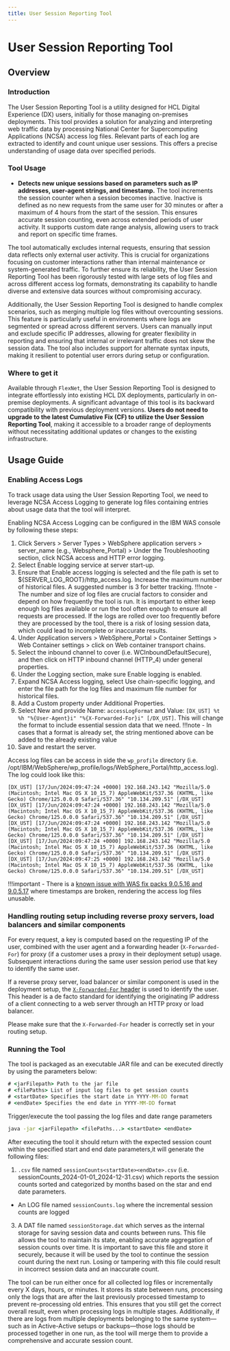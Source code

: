 ```yaml
---
title: User Session Reporting Tool
---
```

# User Session Reporting Tool

## Overview

### Introduction

The User Session Reporting Tool is a utility designed for HCL Digital Experience (DX) users, initially for those managing on-premises deployments. This tool provides a solution for analyzing and interpreting web traffic data by processing National Center for Supercomputing Applications (NCSA) access log files. Relevant parts of each log are extracted to identify and count unique user sessions. This offers a precise understanding of usage data over specified periods.

### Tool Usage

- **Detects new unique sessions based on parameters such as IP addresses, user-agent strings, and timestamp.** The tool increments the session counter when a session becomes inactive. Inactive is defined as no new requests from the same user for 30 minutes or after a maximum of 4 hours from the start of the session. This ensures accurate session counting, even across extended periods of user activity. It supports custom date range analysis, allowing users to track and report on specific time frames. 

The tool automatically excludes internal requests, ensuring that session data reflects only external user activity. This is crucial for organizations focusing on customer interactions rather than internal maintenance or system-generated traffic. To further ensure its reliability, the User Session Reporting Tool has been rigorously tested with large sets of log files and across different access log formats, demonstrating its capability to handle diverse and extensive data sources without compromising accuracy.

Additionally, the User Session Reporting Tool is designed to handle complex scenarios, such as merging multiple log files without overcounting sessions. This feature is particularly useful in environments where logs are segmented or spread across different servers. Users can manually input and exclude specific IP addresses, allowing for greater flexibility in reporting and ensuring that internal or irrelevant traffic does not skew the session data. The tool also includes support for alternate syntax inputs, making it resilient to potential user errors during setup or configuration.

### Where to get it

Available through `FlexNet`, the User Session Reporting Tool is designed to integrate effortlessly into existing HCL DX deployments, particularly in on-premise deployments. A significant advantage of this tool is its backward compatibility with previous deployment versions. ****Users do not need to upgrade to the latest Cumulative Fix (CF) to utilize the User Session Reporting Tool****, making it accessible to a broader range of deployments without necessitating additional updates or changes to the existing infrastructure.

## Usage Guide

### Enabling Access Logs

To track usage data using the User Session Reporting Tool, we need to leverage NCSA Access Logging to generate log files containing entries about usage data that the tool will interpret.

Enabling NCSA Access Logging can be configured in the IBM WAS console by following these steps:

1. Click Servers > Server Types > WebSphere application servers > server_name (e.g., Websphere_Portal) > Under the Troubleshooting section, click NCSA access and HTTP error logging.
2. Select Enable logging service at server start-up.
3. Ensure that Enable access logging is selected and the file path is set to ${SERVER_LOG_ROOT}/http_access.log. Increase the maximum number of historical files. A suggested number is 3 for better tracking.
!!!note
        -   The number and size of log files are crucial factors to consider and depend on how frequently the tool is run. It is important to either keep enough log files available or run the tool often enough to ensure all requests are processed. If the logs are rolled over too frequently before they are processed by the tool, there is a risk of losing session data, which could lead to incomplete or inaccurate results.
4. Under Application servers > WebSphere_Portal > Container Settings > Web Container settings > click on Web container transport chains.
5. Select the inbound channel to cover (i.e. WCInboundDefaultSecure), and then click on HTTP inbound channel (HTTP_4) under general properties.
6. Under the Logging section, make sure Enable logging is enabled.
7. Expand NCSA Access logging, select Use chain-specific logging, and enter the file path for the log files and maximum file number for historical files.
8. Add a Custom property under Additional Properties.
9. Select New and provide Name: `accessLogFormat` and Value: `[DX_UST] %t %h "%{User-Agent}i" "%{X-Forwarded-For}i" [/DX_UST]`. This will change the format to include essential session data that we need.
!!!note
        -   In cases that a format is already set, the string mentioned above can be added to the already existing value
10. Save and restart the server.


Access log files can be access in side the `wp_profile` directory (i.e. /opt/IBM/WebSphere/wp_profile/logs/WebSphere_Portal/http_access.log). The log could look like this:

```
[DX_UST] [17/Jun/2024:09:47:24 +0000] 192.168.243.142 "Mozilla/5.0 (Macintosh; Intel Mac OS X 10_15_7) AppleWebKit/537.36 (KHTML, like Gecko) Chrome/125.0.0.0 Safari/537.36" "10.134.209.51" [/DX_UST]
[DX_UST] [17/Jun/2024:09:47:24 +0000] 192.168.243.142 "Mozilla/5.0 (Macintosh; Intel Mac OS X 10_15_7) AppleWebKit/537.36 (KHTML, like Gecko) Chrome/125.0.0.0 Safari/537.36" "10.134.209.51" [/DX_UST]
[DX_UST] [17/Jun/2024:09:47:24 +0000] 192.168.243.142 "Mozilla/5.0 (Macintosh; Intel Mac OS X 10_15_7) AppleWebKit/537.36 (KHTML, like Gecko) Chrome/125.0.0.0 Safari/537.36" "10.134.209.51" [/DX_UST]
[DX_UST] [17/Jun/2024:09:47:24 +0000] 192.168.243.142 "Mozilla/5.0 (Macintosh; Intel Mac OS X 10_15_7) AppleWebKit/537.36 (KHTML, like Gecko) Chrome/125.0.0.0 Safari/537.36" "10.134.209.51" [/DX_UST]
[DX_UST] [17/Jun/2024:09:47:25 +0000] 192.168.243.142 "Mozilla/5.0 (Macintosh; Intel Mac OS X 10_15_7) AppleWebKit/537.36 (KHTML, like Gecko) Chrome/125.0.0.0 Safari/537.36" "10.134.209.51" [/DX_UST]
```

!!!important
        -   There is a [known issue with WAS fix packs 9.0.5.16 and 9.0.5.17](https://www.ibm.com/docs/en/was/9.0.5?topic=application-enabling-access-logging) where timestamps are broken, rendering the access log files unusable.

### Handling routing setup including reverse proxy servers, load balancers and similar components

For every request, a key is computed based on the requesting IP of the user, combined with the user agent and a forwarding header (`X-Forwarded-For`) for proxy (if a customer uses a proxy in their deployment setup) usage. Subsequent interactions during the same user session period use that key to identify the same user.

If a reverse proxy server, load balancer or similar component is used in the deployment setup, the [`X-Forwarded-For` header](https://developer.mozilla.org/en-US/docs/Web/HTTP/Headers/X-Forwarded-For) is used to identify the user. This header is a de facto standard for identifying the originating IP address of a client connecting to a web server through an HTTP proxy or load balancer. 

Please make sure that the `X-Forwarded-For` header is correctly set in your routing setup.

### Running the Tool

The tool is packaged as an executable JAR file and can be executed directly by using the parameters below:

```cmd
# <jarFilepath> Path to the jar file
# <filePaths> List of input log files to get session counts
# <startDate> Specifies the start date in YYYY-MM-DD format
# <endDate> Specifies the end date in YYYY-MM-DD format
```

Trigger/execute the tool passing the log files and date range parameters

```cmd
java -jar <jarFilepath> <filePaths...> <startDate> <endDate>
```

After executing the tool it should return with the expected session count within the specified start and end date parameters,it will generate the following files:

1. `.csv` file named  `sessionCounts<startDate><endDate>.csv` (i.e. sessionCounts_2024-01-01_2024-12-31.csv) which reports the session counts sorted and categorized by months based on the star and end date parameters.
- An LOG file named `sessionCounts.log` where the incremental session counts are logged
3. A DAT file named `sessionStorage.dat` which serves as the internal storage for saving session data and counts between runs. This file allows the tool to maintain its state, enabling accurate aggregation of session counts over time. It is important to save this file and store it securely, because it will be used by the tool to continue the session count during the next run. Losing or tampering with this file could result in incorrect session data and an inaccurate count.

The tool can be run either once for all collected log files or incrementally every X days, hours, or minutes. It stores its state between runs, processing only the logs that are after the last previously processed timestamp to prevent re-processing old entries. This ensures that you still get the correct overall result, even when processing logs in multiple stages. Additionally, if there are logs from multiple deployments belonging to the same system—such as in Active-Active setups or backups—those logs should be processed together in one run, as the tool will merge them to provide a comprehensive and accurate session count.

